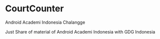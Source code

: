 # CourtCounter
Android Academi Indonesia Chalangge

Just Share of material of Android Academi Indonesia with GDG Indonesia
